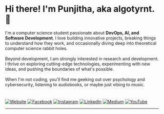 # Hi there! I'm Punjitha, aka algotyrnt. 👋

I'm a computer science student passionate about <b> DevOps, AI, and Software Development</b>. I love building innovative projects, breaking things to understand how they work, and occasionally diving deep into theoretical computer science rabbit holes.
<br><br>
Beyond development, I am strongly interested in research and development. I thrive on exploring cutting-edge technologies, experimenting with new ideas, and pushing the boundaries of what's possible.
<br><br>
When I'm not coding, you'll find me geeking out over psychology and cybersecurity, listening to audiobooks, or maybe just vibing to music.


#
[![Website](https://img.shields.io/badge/Website-000000?logo=google-chrome&logoColor=white)](https://tyrnt.co) [![Facebook](https://img.shields.io/badge/Facebook-%231877F2.svg?logo=Facebook&logoColor=white)](https://facebook.com/algotyrnt) [![Instagram](https://img.shields.io/badge/Instagram-%23E4405F.svg?logo=Instagram&logoColor=white)](https://instagram.com/algotyrnt) [![LinkedIn](https://img.shields.io/badge/LinkedIn-%230077B5.svg?logo=linkedin&logoColor=white)](https://linkedin.com/in/punjitha) [![Medium](https://img.shields.io/badge/Medium-12100E?logo=medium&logoColor=white)](https://medium.com/@tyrnt) [![YouTube](https://img.shields.io/badge/YouTube-%23FF0000.svg?logo=YouTube&logoColor=white)](https://youtube.com/@algotyrnt)

---

<!---
algotyrnt/algotyrnt is a ✨ special ✨ repository because its `README.md` (this file) appears on your GitHub profile.
You can click the Preview link to take a look at your changes.
--->

